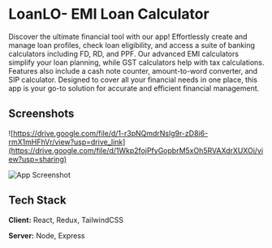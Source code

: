 
# LoanLO- EMI Loan Calculator

Discover the ultimate financial tool with our app! Effortlessly create and manage loan profiles, check loan eligibility, and access a suite of banking calculators including FD, RD, and PPF. Our advanced EMI calculators simplify your loan planning, while GST calculators help with tax calculations. Features also include a cash note counter, amount-to-word converter, and SIP calculator. Designed to cover all your financial needs in one place, this app is your go-to solution for accurate and efficient financial management.

## Screenshots

![https://drive.google.com/file/d/1-r3pNQmdrNslg9r-zD8i6-rmX1mHFhVr/view?usp=drive_link](https://drive.google.com/file/d/1Wkp2fojPfyGopbrM5xOh5RVAXdrXUXOi/view?usp=sharing)

![App Screenshot](https://drive.google.com/file/d/1-r3pNQmdrNslg9r-zD8i6-rmX1mHFhVr/view?usp=drive_link)

## Tech Stack

**Client:** React, Redux, TailwindCSS

**Server:** Node, Express

